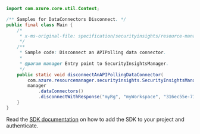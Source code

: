 ```java
import com.azure.core.util.Context;

/** Samples for DataConnectors Disconnect. */
public final class Main {
    /*
     * x-ms-original-file: specification/securityinsights/resource-manager/Microsoft.SecurityInsights/preview/2021-09-01-preview/examples/dataConnectors/DisconnectAPIPolling.json
     */
    /**
     * Sample code: Disconnect an APIPolling data connector.
     *
     * @param manager Entry point to SecurityInsightsManager.
     */
    public static void disconnectAnAPIPollingDataConnector(
        com.azure.resourcemanager.securityinsights.SecurityInsightsManager manager) {
        manager
            .dataConnectors()
            .disconnectWithResponse("myRg", "myWorkspace", "316ec55e-7138-4d63-ab18-90c8a60fd1c8", Context.NONE);
    }
}
```

Read the [SDK documentation](https://github.com/Azure/azure-sdk-for-java/blob/azure-resourcemanager-securityinsights_1.0.0-beta.1/sdk/securityinsights/azure-resourcemanager-securityinsights/README.md) on how to add the SDK to your project and authenticate.
